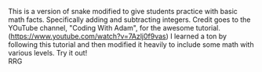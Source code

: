 This is a version of snake modified to give students practice with basic math facts.  Specifically adding and subtracting integers.  Credit goes to the YOuTube channel, "Coding With Adam", for the awesome tutorial. (https://www.youtube.com/watch?v=7Azlj0f9vas)  I learned a ton by following this tutorial and then modified it heavily to include some math with various levels.  Try it out!  
RRG
